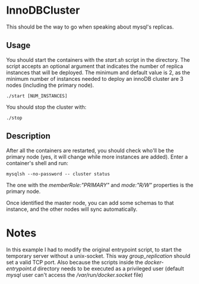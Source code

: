 # InnoDBCluster

This should be the way to go when speaking about mysql's replicas.

## Usage

You should start the containers with the _start.sh_ script in the directory. The script accepts an optional argument that indicates the number of replica instances that will be deployed. The minimum and default value is 2, as the minimum number of instances needed to deploy an innoDB cluster are 3 nodes (including the primary node).

`./start [NUM_INSTANCES]`

You should stop the cluster with:

`./stop`

## Description

After all the containers are restarted, you should check who'll be the primary node (yes, it will change while more instances are added). Enter a container's shell and run:

`mysqlsh --no-password -- cluster status`

The one with the _memberRole:"PRIMARY"_ and _mode:"R/W"_ properties is the primary node.

Once identified the master node, you can add some schemas to that instance, and the other nodes will sync automatically.

# Notes

In this example I had to modify the original entrypoint script, to start the temporary server without a unix-socket. This way *group_replication* should set a valid TCP port. Also because the scripts inside the *docker-entrypoint.d* directory needs to be executed as a privileged user (default _mysql_ user can't access the */var/run/docker.socket* file)